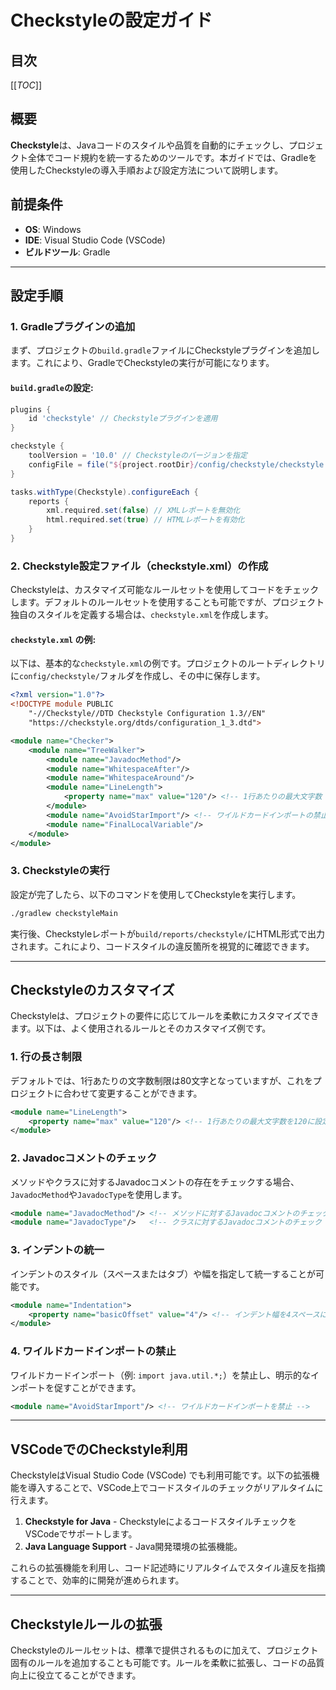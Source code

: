 # Checkstyleの設定ガイド

## 目次
[[_TOC_]]

## 概要
**Checkstyle**は、Javaコードのスタイルや品質を自動的にチェックし、プロジェクト全体でコード規約を統一するためのツールです。本ガイドでは、Gradleを使用したCheckstyleの導入手順および設定方法について説明します。

## 前提条件
- **OS**: Windows
- **IDE**: Visual Studio Code (VSCode)
- **ビルドツール**: Gradle

---

## 設定手順

### 1. Gradleプラグインの追加
まず、プロジェクトの`build.gradle`ファイルにCheckstyleプラグインを追加します。これにより、GradleでCheckstyleの実行が可能になります。

#### `build.gradle`の設定:
```gradle
plugins {
    id 'checkstyle' // Checkstyleプラグインを適用
}

checkstyle {
    toolVersion = '10.0' // Checkstyleのバージョンを指定
    configFile = file("${project.rootDir}/config/checkstyle/checkstyle.xml") // 設定ファイルのパス
}

tasks.withType(Checkstyle).configureEach {
    reports {
        xml.required.set(false) // XMLレポートを無効化
        html.required.set(true) // HTMLレポートを有効化
    }
}
```

### 2. Checkstyle設定ファイル（checkstyle.xml）の作成
Checkstyleは、カスタマイズ可能なルールセットを使用してコードをチェックします。デフォルトのルールセットを使用することも可能ですが、プロジェクト独自のスタイルを定義する場合は、`checkstyle.xml`を作成します。

#### `checkstyle.xml` の例:
以下は、基本的な`checkstyle.xml`の例です。プロジェクトのルートディレクトリに`config/checkstyle/`フォルダを作成し、その中に保存します。

```xml
<?xml version="1.0"?>
<!DOCTYPE module PUBLIC
    "-//Checkstyle//DTD Checkstyle Configuration 1.3//EN"
    "https://checkstyle.org/dtds/configuration_1_3.dtd">

<module name="Checker">
    <module name="TreeWalker">
        <module name="JavadocMethod"/>
        <module name="WhitespaceAfter"/>
        <module name="WhitespaceAround"/>
        <module name="LineLength">
            <property name="max" value="120"/> <!-- 1行あたりの最大文字数 -->
        </module>
        <module name="AvoidStarImport"/> <!-- ワイルドカードインポートの禁止 -->
        <module name="FinalLocalVariable"/>
    </module>
</module>
```

### 3. Checkstyleの実行
設定が完了したら、以下のコマンドを使用してCheckstyleを実行します。

```bash
./gradlew checkstyleMain
```

実行後、Checkstyleレポートが`build/reports/checkstyle/`にHTML形式で出力されます。これにより、コードスタイルの違反箇所を視覚的に確認できます。

---

## Checkstyleのカスタマイズ

Checkstyleは、プロジェクトの要件に応じてルールを柔軟にカスタマイズできます。以下は、よく使用されるルールとそのカスタマイズ例です。

### 1. 行の長さ制限
デフォルトでは、1行あたりの文字数制限は80文字となっていますが、これをプロジェクトに合わせて変更することができます。

```xml
<module name="LineLength">
    <property name="max" value="120"/> <!-- 1行あたりの最大文字数を120に設定 -->
</module>
```

### 2. Javadocコメントのチェック
メソッドやクラスに対するJavadocコメントの存在をチェックする場合、`JavadocMethod`や`JavadocType`を使用します。

```xml
<module name="JavadocMethod"/> <!-- メソッドに対するJavadocコメントのチェック -->
<module name="JavadocType"/>   <!-- クラスに対するJavadocコメントのチェック -->
```

### 3. インデントの統一
インデントのスタイル（スペースまたはタブ）や幅を指定して統一することが可能です。

```xml
<module name="Indentation">
    <property name="basicOffset" value="4"/> <!-- インデント幅を4スペースに設定 -->
</module>
```

### 4. ワイルドカードインポートの禁止
ワイルドカードインポート（例: `import java.util.*;`）を禁止し、明示的なインポートを促すことができます。

```xml
<module name="AvoidStarImport"/> <!-- ワイルドカードインポートを禁止 -->
```

---

## VSCodeでのCheckstyle利用

CheckstyleはVisual Studio Code (VSCode) でも利用可能です。以下の拡張機能を導入することで、VSCode上でコードスタイルのチェックがリアルタイムに行えます。

1. **Checkstyle for Java** - CheckstyleによるコードスタイルチェックをVSCodeでサポートします。
2. **Java Language Support** - Java開発環境の拡張機能。

これらの拡張機能を利用し、コード記述時にリアルタイムでスタイル違反を指摘することで、効率的に開発が進められます。

---

## Checkstyleルールの拡張
Checkstyleのルールセットは、標準で提供されるものに加えて、プロジェクト固有のルールを追加することも可能です。ルールを柔軟に拡張し、コードの品質向上に役立てることができます。
